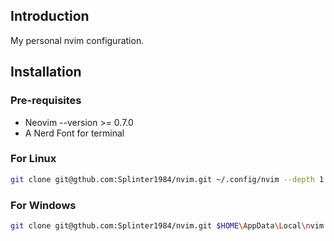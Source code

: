 ## Introduction
My personal nvim configuration.

## Installation
### Pre-requisites
- Neovim --version >= 0.7.0
- A Nerd Font for terminal
### For Linux
```bash 
git clone git@gthub.com:Splinter1984/nvim.git ~/.config/nvim --depth 1 ; nvim
```
### For Windows
```bash
git clone git@gthub.com:Splinter1984/nvim.git $HOME\AppData\Local\nvim --depth 1 ; nvim
```

